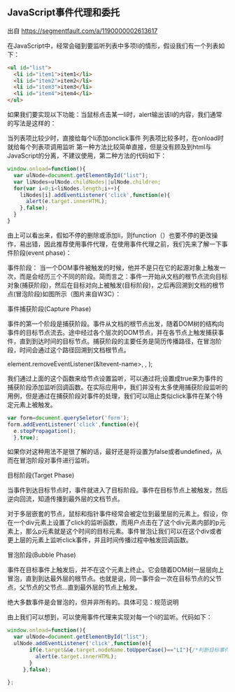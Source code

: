 ## JavaScript事件代理和委托

出自 https://segmentfault.com/a/1190000002613617

在JavaScript中，经常会碰到要监听列表中多项li的情形，假设我们有一个列表如下：


``` html
<ul id="list">
  <li id="item1">item1</li>
  <li id="item2">item2</li>
  <li id="item3">item3</li>
  <li id="item4">item4</li>
</ul>
```

如果我们要实现以下功能：当鼠标点击某一li时，alert输出该li的内容，我们通常的写法是这样的：

当列表项比较少时，直接给每个li添加onclick事件
列表项比较多时，在onload时就给每个列表项调用监听
第一种方法比较简单直接，但是没有顾及到html与JavaScript的分离，不建议使用，第二种方法的代码如下：

``` javascript
window.onload=function(){
  var ulNode=document.getElementById("list");
  var liNodes=ulNode.childNodes||ulNode.children;
  for(var i=0;i<liNodes.length;i++){
    liNodes[i].addEventListener('click',function(e){
      alert(e.target.innerHTML);
    },false);
  }
}
```

由上可以看出来，假如不停的删除或添加li，则function（）也要不停的更改操作，易出错，因此推荐使用事件代理，在使用事件代理之前，我们先来了解一下事件阶段(event phase)：

事件阶段：
当一个DOM事件被触发的时候，他并不是只在它的起源对象上触发一次，而是会经历三个不同的阶段。简而言之：事件一开始从文档的根节点流向目标对象(捕获阶段)，然后在目标对向上被触发(目标阶段)，之后再回溯到文档的根节点(冒泡阶段)如图所示（图片来自W3C）：



事件捕获阶段(Capture Phase)

事件的第一个阶段是捕获阶段。事件从文档的根节点出发，随着DOM树的结构向事件的目标节点流去。途中经过各个层次的DOM节点，并在各节点上触发捕获事件，直到到达时间的目标节点。捕获阶段的主要任务是简历传播路径，在冒泡阶段，时间会通过这个路径回溯到文档根节点。


element.removeEventListener(&ltevent-name>, <callback>, <use-capture>);

我们通过上面的这个函数来给节点设置监听，可以通过将;设置成true来为事件的捕获阶段添加监听回调函数。在实际应用中，我们并没有太多使用捕获阶段监听的用例，但是通过在捕获阶段对事件的处理，我们可以阻止类似click事件在某个特定元素上被触发。

``` javascript
var form=document.querySeletor('form');
form.addEventListener('click',function(e){
  e.stopPropagation();
  },true);

```
如果你对这种用法不是很了解的话，最好还是将设置为false或者undefined，从而在冒泡阶段对事件进行监听。

目标阶段(Target Phase)

当事件到达目标节点时，事件就进入了目标阶段。事件在目标节点上被触发，然后逆向回流，知道传播到最外层的文档节点。

对于多层嵌套的节点，鼠标和指针事件经常会被定位到最里层的元素上。假设，你在一个div元素上设置了click的监听函数，而用户点击在了这个div元素内部的p元素上，那么p元素就是这个时间的目标元素。事件冒泡让我们可以在这个div或者更上层的元素上监听click事件，并且时间传播过程中触发回调函数。

冒泡阶段(Bubble Phase)

事件在目标事件上触发后，并不在这个元素上终止。它会随着DOM树一层层向上冒泡，直到到达最外层的根节点。也就是说，同一事件会一次在目标节点的父节点，父节点的父节点...直到最外层的节点上触发。

绝大多数事件是会冒泡的，但并非所有的。具体可见：规范说明

由上我们可以想到，可以使用事件代理来实现对每一个li的监听。代码如下：

``` javascript
window.onload=function(){
  var ulNode=document.getElementById("list");
  ulNode.addEventListener('click',function(e){
       if(e.target&&e.target.nodeName.toUpperCase()=="LI"){/*判断目标事件是否为li*/
         alert(e.target.innerHTML);
       }
     },false);
  
};
```